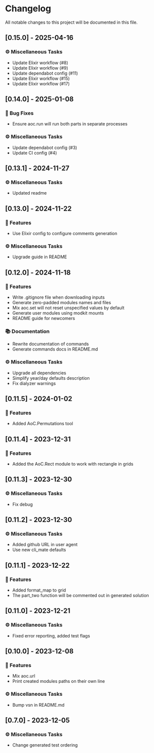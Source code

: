 # Changelog

All notable changes to this project will be documented in this file.

## [0.15.0] - 2025-04-16

### ⚙️ Miscellaneous Tasks

- Update Elixir workflow (#8)
- Update Elixir workflow (#9)
- Update dependabot config (#11)
- Update Elixir workflow (#15)
- Update Elixir workflow (#17)

## [0.14.0] - 2025-01-08

### 🐛 Bug Fixes

- Ensure aoc.run will run both parts in separate processes

### ⚙️ Miscellaneous Tasks

- Update dependabot config (#3)
- Update CI config (#4)

## [0.13.1] - 2024-11-27

### ⚙️ Miscellaneous Tasks

- Updated readme

## [0.13.0] - 2024-11-22

### 🚀 Features

- Use Elixir config to configure comments generation

### ⚙️ Miscellaneous Tasks

- Upgrade guide in README

## [0.12.0] - 2024-11-18

### 🚀 Features

- Write .gitignore file when downloading inputs
- Generate zero-padded modules names and files
- Mix aoc.set will not reset unspecified values by default
- Generate user modules using modkit mounts
- README guide for newcomers

### 📚 Documentation

- Rewrite documentation of commands
- Generate commands docs in README.md

### ⚙️ Miscellaneous Tasks

- Upgrade all dependencies
- Simplify year/day defaults description
- Fix dialyzer warnings

## [0.11.5] - 2024-01-02

### 🚀 Features

- Added AoC.Permutations tool

## [0.11.4] - 2023-12-31

### 🚀 Features

- Added the AoC.Rect module to work with rectangle in grids

## [0.11.3] - 2023-12-30

### ⚙️ Miscellaneous Tasks

- Fix debug

## [0.11.2] - 2023-12-30

### ⚙️ Miscellaneous Tasks

- Added github URL in user agent
- Use new cli_mate defaults

## [0.11.1] - 2023-12-22

### 🚀 Features

- Added format_map to grid
- The part_two function will be commented out in generated solution

## [0.11.0] - 2023-12-21

### ⚙️ Miscellaneous Tasks

- Fixed error reporting, added test flags

## [0.10.0] - 2023-12-08

### 🚀 Features

- Mix aoc.url
- Print created modules paths on their own line

### ⚙️ Miscellaneous Tasks

- Bump vsn in README.md

## [0.7.0] - 2023-12-05

### ⚙️ Miscellaneous Tasks

- Change generated test ordering

<!-- generated by git-cliff -->
